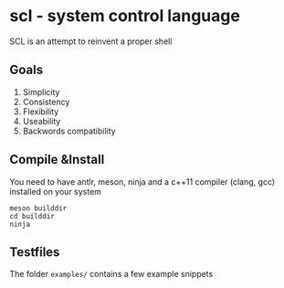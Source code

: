 # scl - system control language

SCL is an attempt to reinvent a proper shell

## Goals
1. Simplicity
2. Consistency
3. Flexibility
4. Useability
5. Backwords compatibility

## Compile &Install
You need to have antlr, meson, ninja and a c++11 compiler (clang, gcc) installed on your system

```
meson builddir
cd builddir
ninja
```


## Testfiles
The folder `examples/` contains a few example snippets
